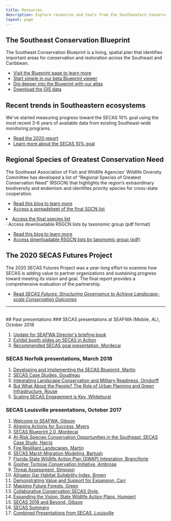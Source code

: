 ```yaml
---
title: Resources
description: Explore resources and tools from the Southeastern Conservation Adaptation Strategy.
layout: page
---
```

## The Southeast Conservation Blueprint

The Southeast Conservation Blueprint is a living, spatial plan that identifies important areas for conservation and restoration across the Southeast and Caribbean. 
<ul><li><a href="../blueprint">Visit the Blueprint page to learn more</a></li>
  <li><a href="https://blueprint.geoplatform.gov/southeast/">Start simple in our beta Blueprint viewer</a></li>
  <li><a href="https://seregion.databasin.org/galleries/5d5eb2989ea14a9f8df3ebb619fe470c">Dig deeper into the Blueprint with our atlas</a></li>
  <li><a href="https://www.sciencebase.gov/catalog/file/get/5f85ac4582cebef40f14c541?name=SE_Blueprint2020_DataDownload.zip">Download the GIS data</a></li></ul>

## Recent trends in Southeastern ecosystems

We've started measuring progress toward the SECAS 10% goal using the most recent 3-6 years of available data from existing Southeast-wide monitoring programs.
<ul><li><a href="../pdf/SECAS-goal-report-2020.pdf">Read the 2020 report</a></li>
  <li><a href="../our-goal">Learn more about the SECAS 10% goal</a></li></ul>
  
## Regional Species of Greatest Conservation Need

The Southeast Association of Fish and Wildlife Agencies’ Wildlife Diversity Committee has developed a list of “Regional Species of Greatest Conservation Need” (RSGCN) that highlights the region’s extraordinary biodiversity and endemism and identifies priority species for cross-state cooperation.

<ul><li><a href="../2019/09/30/Priorities-for-Conservation-in-Southeastern-States.html">Read this blog to learn more</a></li>
  <li><a href="https://georgiabiodiversity.org/natels/sersgcn">Access a spreadsheet of the final SGCN list</a></li></ul>
  <li><a href="https://airtable.com/shrDBqYvc0WlUIfh7">Access the final species list</a></li></ul>
·        Access downloadable RSGCN lists by taxonomic group (pdf format)
<ul><li><a href="../2019/09/30/Priorities-for-Conservation-in-Southeastern-States.html">Read this blog to learn more</a></li>
  <li><a href="https://www.nwf.org/Our-Work/Wildlife-Conservation/southeast-regional-priority-species">Access downloadable RSGCN lists by taxonomic group (pdf)</a></li></ul>
  
## The 2020 SECAS Futures Project

The 2020 SECAS Futures Project was a year-long effort to examine how SECAS is adding value to partner organizations and sustaining progress toward meeting its vision and goal. The final report provides a comprehensive evaluation of the partnership.
<ul><li><a href="http://secassoutheast.org/pdf/SECAS_Futures_final_report_March_2021.pdf">Read <i>SECAS Futures: Structuring Governance to Achieve Landscape-scale Conservation Outcomes</i></a></li></ul>
  
---
  
<br>
## Past presentations
### SECAS presentations at SEAFWA (Mobile, AL), October 2018

1. [Update for SEAFWA Director's briefing book](../pdf/SEAFWA-briefing-book.pdf)
2. [Exhibit booth slides on SECAS in Action](../pdf/SECAS-slides.pdf)
3. [Recommended SECAS goal presentation, Mordecai](../pdf/Draft-SECAS-overarching-goal-for-SEAWFA-WDC.pdf)

### SECAS Norfolk presentations, March 2018

1. [Developing and Implementing the SECAS Blueprint, Martin](../pdf/norfolk/developing-and-implementing-the-SECAS-blueprint-Martin.pdf)
2. [SECAS Case Studies, Goudreau](../pdf/norfolk/SECAS-case-studies-Goudreau.pdf)
3. [Integrating Landscape Conservation and Military Readiness, Orndorff](../pdf/norfolk/integrating-landscape-conservation-and-military-readiness-Orndorff.pdf)
4. [But What About the People? The Role of Urban Planning and Green Infrastructure, Rouse](../pdf/norfolk/but-what-about-the-people-Rouse.pdf)
5. [Scaling SECAS Engagement is Key, Whitehurst](../pdf/norfolk/scaling-SECAS-engagement-is-the-key-Whitehurst.pdf)

### SECAS Louisville presentations, October 2017

1. [Welcome to SEAFWA, Gibson](../pdf/louisville/welcome-to-seafwa-gibson.pdf)
2. [Aligning Actions for Success, Myers](../pdf/louisville/aligning-actions-for-success-myers.pdf)
3. [SECAS Blueprint 2.0, Mordecai](../pdf/louisville/secas-blueprint-2.0-mordecai.pdf)
4. [At-Risk Species Conservation Opportunities in the Southeast: SECAS Case Study, Harris](../pdf/louisville/at-risk-species-for-secas-harris.pdf)
5. [Fire Resilliant Landscapes, Martin](../pdf/louisville/resilient-landscapes-and-fire​-martin.pdf)
6. [SECAS Marsh Migration Modeling, Bartush](../pdf/louisville/marsh-migration-modeling-bartush.pdf)
7. [Florida State Wildlife Action Plan (SWAP) Integration, Branciforte](../pdf/louisville/florida-swap-integration-branciforte.pdf)
8. [Gopher Tortoise Conservation Initiative, Ambrose](../pdf/louisville/gopher-tortoise-recovery-ambrose.pdf)
9. [Threat Assessment, Simpson](../pdf/louisville/threat-assessment-simpson.pdf)
10. [Alligator Gar Habitat Suitability Index, Brown](../pdf/louisville/alligator-gar-habitat-suitability-index-brown.pdf)
11. [Demonstrating Value and Support for Expansion, Carr](../pdf/louisville/demonstrating-value-and-support-for-expansion-carr.pdf)
12. [Mapping Future Forests, Green](../pdf/louisville/mapping-future-forests-greene.pdf)
13. [Collaborative Conservation SECAS Style, ](../pdf/louisville/collaborative-conservation-secas-style-waltham.pdf)
14. [Expanding the Vision: State Wildlife Action Plans, Humpert](../pdf/louisville/expanding-the-vision-humpert.pdf)
15. [SECAS 2018 and Beyond, Gibson](../pdf/louisville/secas-2018-and-beyond-gibson.pdf)
16. [SECAS Summary](../pdf/louisville/secas-summary-louisville.pdf)
17. [Combined Presentations from SECAS, Louisville](../pdf/louisville/secas-louisville-combined-presentations.pdf)
